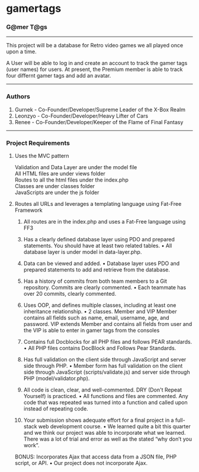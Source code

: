 # gamertags
<h3>G@mer T@gs</h3>
<hr>
<p>This project will be a database for Retro video games we all played once upon a time.</p>
<p>A User will be able to log in and create an account to track the gamer tags (user names)
for users.  At present, the Premium member is able to track four differnt gamer tags and add an avatar.</p>
<hr>
<h3>Authors</h3>
<ol>
    <li>Gurnek - Co-Founder/Developer/Supreme Leader of the X-Box Realm</li>
    <li>Leonzyo - Co-Founder/Developer/Heavy Lifter of Cars</li>
    <li>Renee - Co-Founder/Developer/Keeper of the Flame of Final Fantasy</li>
</ol>
<hr>
<h3>Project Requirements</h3>
    <ol>
    <li> Uses the MVC pattern</li>
        <dl>
        <dt>Validation and Data Layer are under the model file</dt>
        <dt>All HTML files are under views folder</dt>
        <dt>Routes to all the html files under the index.php</dt>
        <dt>Classes are under classes folder</dt>
        <dt>JavaScripts are under the js folder</dt>
        </dl>
    <li> Routes all URLs and leverages a templating language using Fat-Free Framework</li>
        <ol>
        <li>All routes are in the index.php and uses a Fat-Free language using FF3</li>
        </ol>
    
   


3. Has a clearly defined database layer using PDO and prepared statements. You should have at least two related tables.
•	All database layer is under model in data-layer.php.  

4. Data can be viewed and added.
•	Database layer uses PDO and prepared statements to add and retrieve from the database.

5. Has a history of commits from both team members to a Git repository. Commits are clearly commented.
•	Each teammate has over 20 commits, clearly commented.

6. Uses OOP, and defines multiple classes, including at least one inheritance relationship.
•	2 classes. Member and VIP Member contains all fields such as name, email, username, age, and password. VIP extends Member and contains all fields from user and the VIP is able to enter in gamer tags from the consoles

7. Contains full Docblocks for all PHP files and follows PEAR standards.
•	All PHP files contains DocBlock and Follows Pear Standards. 

8. Has full validation on the client side through JavaScript and server side through PHP.
•	Member form has full validation on the client side through JavaScript (scripts/validate.js) and server side through PHP (model/validator.php).

9. All code is clean, clear, and well-commented. DRY (Don't Repeat Yourself) is practiced.
•	All functions and files are commented. Any code that was repeated was turned into a function and called upon instead of repeating code.

10. Your submission shows adequate effort for a final project in a full-stack web development course.
•	We learned quite a bit this quarter and we think our project was able to incorporate what we learned.  There was a lot of trial and error as well as the stated “why don’t you work”. 

BONUS: Incorporates Ajax that access data from a JSON file, PHP script, or API.
•	Our project does not incorporate Ajax.
